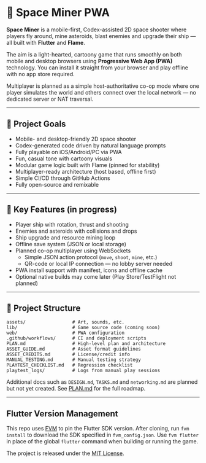 # 🚀 Space Miner PWA

**Space Miner** is a mobile-first, Codex-assisted 2D space shooter where players fly around, mine asteroids, blast enemies and upgrade their ship — all built with **Flutter** and **Flame**.

The aim is a light-hearted, cartoony game that runs smoothly on both mobile and desktop browsers using **Progressive Web App (PWA)** technology. You can install it straight from your browser and play offline with no app store required.

Multiplayer is planned as a simple host-authoritative co-op mode where one player simulates the world and others connect over the local network — no dedicated server or NAT traversal.

---

## 🎯 Project Goals

- Mobile- and desktop-friendly 2D space shooter
- Codex-generated code driven by natural language prompts
- Fully playable on iOS/Android/PC via PWA
- Fun, casual tone with cartoony visuals
- Modular game logic built with Flame (pinned for stability)
- Multiplayer-ready architecture (host based, offline first)
- Simple CI/CD through GitHub Actions
- Fully open-source and remixable

---

## 🧩 Key Features (in progress)

- Player ship with rotation, thrust and shooting
- Enemies and asteroids with collisions and drops
- Ship upgrade and resource mining loop
- Offline save system (JSON or local storage)
- Planned co-op multiplayer using WebSockets
  - Simple JSON action protocol (`move`, `shoot`, `mine`, etc.)
  - QR-code or local IP connection — no lobby server needed
- PWA install support with manifest, icons and offline cache
- Optional native builds may come later (Play Store/TestFlight not planned)

---

## 📁 Project Structure

```text
assets/                 # Art, sounds, etc.
lib/                    # Game source code (coming soon)
web/                    # PWA configuration
.github/workflows/      # CI and deployment scripts
PLAN.md                 # High-level plan and architecture
ASSET_GUIDE.md          # Asset format guidelines
ASSET_CREDITS.md        # License/credit info
MANUAL_TESTING.md       # Manual testing strategy
PLAYTEST_CHECKLIST.md   # Regression checklist
playtest_logs/          # Logs from manual play sessions
```

Additional docs such as `DESIGN.md`, `TASKS.md` and `networking.md` are planned but not yet created. See [PLAN.md](PLAN.md) for the full roadmap.

---

## Flutter Version Management

This repo uses [FVM](https://fvm.app/) to pin the Flutter SDK version. After cloning, run `fvm install` to download the SDK specified in `fvm_config.json`. Use `fvm flutter` in place of the global `flutter` command when building or running the game.

The project is released under the [MIT License](LICENSE).
